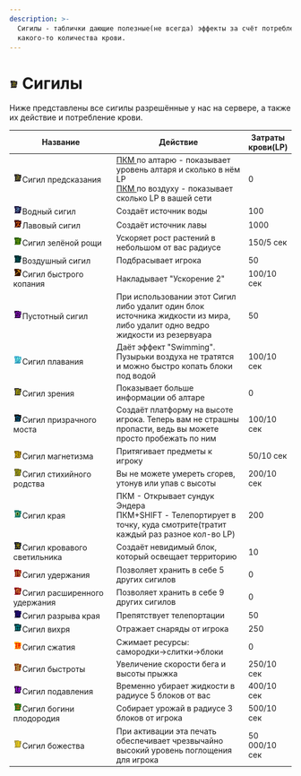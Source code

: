 ```yaml
---
description: >-
  Сигилы - таблички дающие полезные(не всегда) эффекты за счёт потребления
  какого-то количества крови.
---
```


# <img src="../.gitbook/assets/DivinationSigil.png" alt="" data-size="line"> Сигилы

Ниже представлены все сигилы разрешённые у нас на сервере, а также их действие и потребление крови.

<table data-full-width="true"><thead><tr><th width="336">Название</th><th width="474">Действие</th><th>Затраты крови(LP)</th></tr></thead><tbody><tr><td><img src="../.gitbook/assets/DivinationSigil.png" alt="" data-size="line">Сигил предсказания</td><td><a data-footnote-ref href="#user-content-fn-1">ПКМ </a>по алтарю - показывает уровень алтаря и сколько в нём LP<br><a data-footnote-ref href="#user-content-fn-2">ПКМ </a>по воздуху - показывает сколько LP в вашей сети</td><td>0</td></tr><tr><td><img src="../.gitbook/assets/WaterSigil.png" alt="" data-size="line">Водный сигил</td><td>Создаёт источник воды</td><td>100</td></tr><tr><td><img src="../.gitbook/assets/LavaSigil.png" alt="" data-size="line">Лавовый сигил</td><td>Создаёт источник лавы</td><td>1000</td></tr><tr><td><img src="../.gitbook/assets/GrowthSigil_activated.png" alt="" data-size="line">Сигил зелёной рощи</td><td>Ускоряет рост растений в небольшом от вас радиусе</td><td>150/5 сек</td></tr><tr><td><img src="../.gitbook/assets/AirSigil.png" alt="" data-size="line">Воздушный сигил</td><td>Подбрасывает игрока</td><td>50</td></tr><tr><td><img src="../.gitbook/assets/MiningSigil_activated.png" alt="" data-size="line">Сигил быстрого копания</td><td>Накладывает "Ускорение 2"</td><td>100/10 сек</td></tr><tr><td><img src="../.gitbook/assets/VoidSigil.png" alt="" data-size="line">Пустотный сигил</td><td>При использовании этот Сигил либо удалит один блок источника жидкости из мира, либо удалит одно ведро жидкости из резервуара</td><td>50</td></tr><tr><td><img src="../.gitbook/assets/sigil_of_swimming_activated.png" alt="" data-size="line">Сигил плавания</td><td>Даёт эффект "Swimming". Пузырьки воздуха не тратятся и можно быстро копать блоки под водой</td><td>100/10 сек</td></tr><tr><td><img src="../.gitbook/assets/SeerSigil.png" alt="" data-size="line">Сигил зрения</td><td>Показывает больше информации об алтаре</td><td>0</td></tr><tr><td><img src="../.gitbook/assets/BridgeSigil_activated.png" alt="" data-size="line">Сигил призрачного моста</td><td>Создаёт платформу на высоте игрока. Теперь вам не страшны пропасти, ведь вы можете просто пробежать по ним </td><td>100/10 сек</td></tr><tr><td><img src="../.gitbook/assets/SigilOfMagnetism_activated.png" alt="" data-size="line">Сигил магнетизма</td><td>Притягивает предметы к игроку</td><td>50/10 сек</td></tr><tr><td><img src="../.gitbook/assets/ElementalSigil_activated.png" alt="" data-size="line">Сигил стихийного родства</td><td>Вы не можете умереть сгорев, утонув или упав с высоты </td><td>200/10 сек</td></tr><tr><td><img src="../.gitbook/assets/sigil_of_ender.png" alt="" data-size="line">Сигил края</td><td>ПКМ - Открывает сундук Эндера<br>ПКМ+SHIFT - Телепортирует в точку, куда смотрите(тратит каждый раз разное кол-во LP)</td><td>200</td></tr><tr><td><img src="../.gitbook/assets/BloodLightSigil.png" alt="" data-size="line">Сигил кровавого светильника</td><td>Создаёт невидимый блок, который освещает территорию</td><td>10</td></tr><tr><td><img src="../.gitbook/assets/SigilOfHolding.png" alt="" data-size="line">Сигил удержания</td><td>Позволяет хранить в себе 5 других сигилов</td><td>0</td></tr><tr><td><img src="../.gitbook/assets/sigil_of_augmented_holding.png" alt="" data-size="line">Сигил расширенного удержания</td><td>Позволяет хранить в себе 9 других сигилов</td><td>0</td></tr><tr><td><img src="../.gitbook/assets/SigilOfSeverance_activated.png" alt="" data-size="line">Сигил разрыва края</td><td>Препятствует телепортации</td><td>50</td></tr><tr><td><img src="../.gitbook/assets/WindSigil_activated.png" alt="" data-size="line">Сигил вихря</td><td>Отражает снаряды от игрока</td><td>250</td></tr><tr><td><img src="../.gitbook/assets/CompressionSigil_activated.png" alt="" data-size="line">Сигил сжатия</td><td>Сжимает ресурсы:<br>самородки->слитки->блоки</td><td>0</td></tr><tr><td><img src="../.gitbook/assets/HasteSigil_activated.png" alt="" data-size="line">Сигил быстроты</td><td>Увеличение скорости бега и высоты прыжка</td><td>250/10 сек</td></tr><tr><td><img src="../.gitbook/assets/SigilOfSupression_activated.png" alt="" data-size="line">Сигил подавления</td><td>Временно убирает жидкости в радиусе 5 блоков от вас</td><td>400/10 сек</td></tr><tr><td><img src="../.gitbook/assets/HarvestGoddessSigil_activated.png" alt="" data-size="line">Сигил богини плодородия</td><td>Собирает урожай в радиусе 3 блоков от игрока</td><td>500/10 сек</td></tr><tr><td><img src="../.gitbook/assets/sigil_of_divinity_activated.png" alt="" data-size="line">Сигил божества</td><td>При активации эта печать обеспечивает чрезвычайно высокий уровень поглощения для игрока</td><td>50 000/10 сек</td></tr></tbody></table>



[^1]: Правая кнопка мыши

[^2]: Правая кнопка мыши
